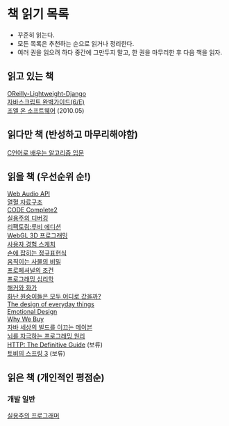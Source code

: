 책 읽기 목록
 ============
 - 꾸준히 읽는다.
 - 모든 목록은 추천하는 순으로 읽거나 정리한다.
 - 여러 권을 읽으려 하다 중간에 그만두지 말고, 한 권을 마무리한 후 다음 책을 읽자. 
 
 
 ## 읽고 있는 책
 [OReilly-Lightweight-Django](http://shop.oreilly.com/product/0636920032502.do)  
 [자바스크립트 완벽가이드(6/E)](http://book.naver.com/bookdb/book_detail.nhn?bid=7121555)  
 [조엘 온 소프트웨어](http://book.naver.com/bookdb/book_detail.nhn?bid=1528741) (2010.05)  
 
 
 ## 읽다만 책 (반성하고 마무리해야함)
 
 [C언어로 배우는 알고리즘 입문](http://book.naver.com/bookdb/book_detail.nhn?bid=1478608)  
 
 
 ## 읽을 책 (우선순위 순!)
 

 [Web Audio API](http://www.amazon.com/gp/product/1449332684/)  
 [열혈 자료구조](http://book.naver.com/bookdb/book_detail.nhn?bid=6809127)  
 [CODE Complete2](http://book.naver.com/bookdb/book_detail.nhn?bid=1535901)  
 [실용주의 디버깅](http://book.naver.com/bookdb/book_detail.nhn?bid=6298411)  
 [리팩토링:루비 에디션](http://book.naver.com/bookdb/book_detail.nhn?bid=6740199)  
 [WebGL 3D 프로그래밍](http://book.naver.com/bookdb/book_detail.nhn?bid=7042029)  
 [사용자 경험 스케치](http://book.naver.com/bookdb/book_detail.nhn?bid=6291901)  
 [손에 잡히는 정규표현식](http://book.naver.com/bookdb/book_detail.nhn?bid=6053135)  
 [움직이는 사물의 비밀](http://book.naver.com/bookdb/book_detail.nhn?bid=7084086)  
 [프로페셔널의 조건](http://book.naver.com/bookdb/book_detail.nhn?bid=7105636)  
 [프로그래밍 심리학](http://book.naver.com/bookdb/book_detail.nhn?bid=4326393)  
 [해커와 화가](http://book.naver.com/bookdb/book_detail.nhn?bid=1914124)  
 [화난 원숭이들은 모두 어디로 갔을까?](http://book.naver.com/bookdb/book_detail.nhn?bid=6739388)  
 [The design of everyday things](http://book.naver.com/bookdb/book_detail.nhn?bid=1495983)  
 [Emotional Design](http://book.naver.com/bookdb/book_detail.nhn?bid=1668931)  
 [Why We Buy](http://book.naver.com/bookdb/book_detail.nhn?bid=5322457)  
 [자바 세상의 빌드를 이끄는 메이븐](http://book.naver.com/bookdb/book_detail.nhn?bid=6600936)  
 [뇌를 자극하는 프로그래밍 원리](http://book.naver.com/bookdb/book_detail.nhn?bid=3084646)  
 [HTTP: The Definitive Guide](http://book.naver.com/bookdb/book_detail.nhn?bid=994839) (보류)  
 [토비의 스프링 3](http://book.naver.com/bookdb/book_detail.nhn?bid=6330335) (보류)  
 
 
 ## 읽은 책 (개인적인 평점순)
 
 ### 개발 일반

 [실용주의 프로그래머](http://book.naver.com/bookdb/book_detail.nhn?bid=1587963)
